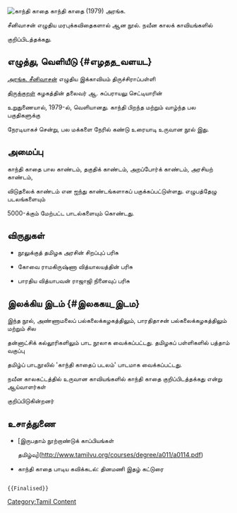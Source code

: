 ![காந்தி காதை](காந்தி_காதை.jpg "காந்தி காதை") காந்தி காதை (1979) அரங்க.
சீனிவாசன் எழுதிய மரபுக்கவிதைகளால் ஆன நூல். நவீன காலக் காவியங்களில்
குறிப்பிடத்தக்கது.

## எழுத்து, வெளியீடு {#எழதத_வளயட}

[அரங்க. சீனிவாசன்](அரங்க._சீனிவாசன் "wikilink") எழுதிய இக்காவியம் திருச்சிராப்பள்ளி
[திருக்குறள்](திருக்குறள் "wikilink") கழகத்தின் தலைவர் ஆ. சுப்பராயலு செட்டியாரின்
உறுதுணையால், 1979-ல், வெளியானது. காந்தி பிறந்த மற்றும் வாழ்ந்த பல பகுதிகளுக்கு
நேரடியாகச் சென்று, பல மக்களை நேரில் கண்டு உரையாடி உருவான நூல் இது.

## அமைப்பு

காந்தி காதை பால காண்டம், தகுதிக் காண்டம், அறப்போர்க் காண்டம், அரசியற் காண்டம்,
விடுதலைக் காண்டம் என ஐந்து காண்டங்களாகப் பகுக்கப்பட்டுள்ளது. எழுபத்தேழு படலங்களையும்
5000-க்கும் மேற்பட்ட பாடல்களையும் கொண்டது.

## விருதுகள்

-   நூலுக்குத் தமிழக அரசின் சிறப்புப் பரிசு
-   கோவை ராமகிருஷ்ணா வித்யாலயத்தின் பரிசு
-   பாரதிய வித்யாபவன் ராஜாஜி நினைவுப் பரிசு

## இலக்கிய இடம் {#இலககய_இடம}

இந்த நூல், அண்ணாமலைப் பல்கலைக்கழகத்திலும், பாரதிதாசன் பல்கலைக்கழகத்திலும் மற்றும் சில
தன்னாட்சிக் கல்லூரிகளிலும் பாட நூலாக வைக்கப்பட்டது. தமிழகப் பள்ளிகளில் பத்தாம் வகுப்பு
தமிழ்ப் பாடநூலில் 'காந்தி காதைப் படலம்' பாடமாக வைக்கப்பட்டது.

நவீன காலகட்டத்தில் உருவான காவியங்களில் காந்தி காதை குறிப்பிடத்தக்கது என்று ஆய்வாளர்கள்
குறிப்பிடுகின்றனர்

## உசாத்துணை

-   [இருபதாம் நூற்றாண்டுக் காப்பியங்கள்
    தமிழ்வு](http://www.tamilvu.org/courses/degree/a011/a0114.pdf)
-   காந்தி காதை பாடிய கவிக்கடல்: தினமணி இதழ் கட்டுரை

```{=mediawiki}
{{Finalised}}
```
[Category:Tamil Content](Category:Tamil_Content "wikilink")
